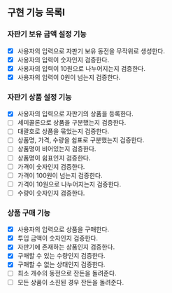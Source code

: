 ## 구현 기능 목록I

### 자판기 보유 금액 설정 기능
- [x] 사용자의 입력으로 자판기 보유 동전을 무작위로 생성한다.
- [x] 사용자의 입력이 숫자인지 검증한다.
- [x] 사용자의 입력이 10원으로 나누어지는지 검증한다.
- [x] 사용자의 입력이 0원이 넘는지 검증한다.

### 자판기 상품 설정 기능
- [x] 사용자의 입력으로 자판기의 상품을 등록한다.
- [ ] 세미콜론으로 상품을 구분했는지 검증한다.
- [ ] 대괄호로 상품을 묶었는지 검증한다.
- [ ] 상품명, 가격, 수량을 쉼표로 구분했는지 검증한다.
- [ ] 상품명이 비어있는지 검증한다.
- [ ] 상품명이 쉼표인지 검증한다.
- [ ] 가격이 숫자인지 검증한다.
- [ ] 가격이 100원이 넘는지 검증한다.
- [ ] 가격이 10원으로 나누어지는지 검증한다.
- [ ] 수량이 숫자인지 검증한다.

### 상품 구매 기능
- [x] 사용자의 입력으로 상품을 구매한다.
- [x] 투입 금액이 숫자인지 검증한다.
- [x] 자판기에 존재하는 상품인지 검증한다.
- [x] 구매할 수 있는 수량인지 검증한다.
- [x] 구매할 수 없는 상태인지 검증한다.
- [ ] 최소 개수의 동전으로 잔돈을 돌려준다.
- [ ] 모든 상품이 소진된 경우 잔돈을 돌려준다.